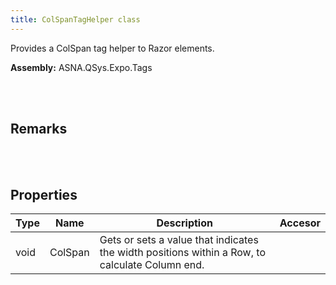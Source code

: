 ```yaml
---
title: ColSpanTagHelper class
---
```


Provides a ColSpan tag helper to Razor elements.

**Assembly:** ASNA.QSys.Expo.Tags

<br>
<br>

## Remarks

<br>
<br>

## Properties

| Type | Name | Description | Accesor
| --- | --- | --- | --- 
| void | ColSpan | Gets or sets a value that indicates the width positions within a Row, to calculate Column end. | 

<br>
<br>

